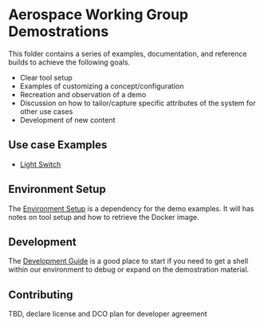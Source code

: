 # Aerospace Working Group Demostrations

This folder contains a series of examples, documentation, and reference builds to achieve the following goals.

- Clear tool setup
- Examples of customizing a concept/configuration
- Recreation and observation of a demo
- Discussion on how to tailor/capture specific attributes of the system for other use cases
- Development of new content

## Use case Examples

- [Light Switch](./copilot/Readme.md)

## Environment Setup

The [Environment Setup](./docs/EnvSetup.md) is a dependency for the demo examples.  It will has notes on tool setup and how to retrieve the Docker image.

## Development

The [Development Guide](docs/Development.md) is a good place to start if you need to get a shell within our environment to debug or expand on the demostration material.

## Contributing

TBD, declare license and DCO plan for developer agreement
